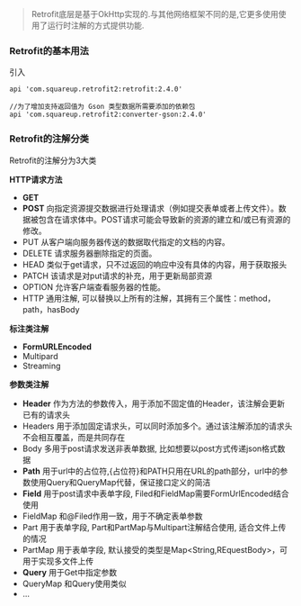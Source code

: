 
> Retrofit底层是基于OkHttp实现的.与其他网络框架不同的是,它更多使用使用了运行时注解的方式提供功能.

### Retrofit的基本用法

引入 
```
api 'com.squareup.retrofit2:retrofit:2.4.0' 

//为了增加支持返回值为 Gson 类型数据所需要添加的依赖包
api 'com.squareup.retrofit2:converter-gson:2.4.0' 
```

### Retrofit的注解分类

Retrofit的注解分为3大类


**HTTP请求方法**

- **GET**
- **POST** 向指定资源提交数据进行处理请求（例如提交表单或者上传文件）。数据被包含在请求体中。POST请求可能会导致新的资源的建立和/或已有资源的修改。
- PUT  从客户端向服务器传送的数据取代指定的文档的内容。
- DELETE  请求服务器删除指定的页面。
- HEAD  类似于get请求，只不过返回的响应中没有具体的内容，用于获取报头
- PATCH 该请求是对put请求的补充，用于更新局部资源
- OPTION 允许客户端查看服务器的性能。
- HTTP 通用注解, 可以替换以上所有的注解，其拥有三个属性：method，path，hasBody

**标注类注解**

- **FormURLEncoded**
- Multipard
- Streaming

**参数类注解**

- **Header** 作为方法的参数传入，用于添加不固定值的Header，该注解会更新已有的请求头
- Headers  用于添加固定请求头，可以同时添加多个。通过该注解添加的请求头不会相互覆盖，而是共同存在
- Body  多用于post请求发送非表单数据, 比如想要以post方式传递json格式数据
- **Path**  用于url中的占位符,{占位符}和PATH只用在URL的path部分，url中的参数使用Query和QueryMap代替，保证接口定义的简洁
- **Field**   用于post请求中表单字段, Filed和FieldMap需要FormUrlEncoded结合使用
- FieldMap  和@Filed作用一致，用于不确定表单参数
- Part   用于表单字段, Part和PartMap与Multipart注解结合使用, 适合文件上传的情况
- PartMap  用于表单字段, 默认接受的类型是Map<String,REquestBody>，可用于实现多文件上传
- **Query**  用于Get中指定参数
- QueryMap  和Query使用类似
- ...